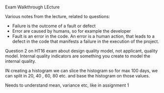 Exam Walkthrough LEcture

Various notes from the lecture, related to  questions:

* Failure is the outcome of a fault or defect
* Error are caused by humans, so for example the developer
* Fault is an error in the code.
An error is a human action, that leads to a defect in the code that manifests a failure in the execution of the project.

Question 2 on HT16 exam about design quality model, not applicant, quality model. Internal quality indicators are something you create to model the internal quality.

IN creating a histogram we can slice the histogram so for max 100 days, we can split in 20, 40 , 60, 80 etc. and base the histogram on those values. 

Needs to understand mean, variance etc, like in assignment 1